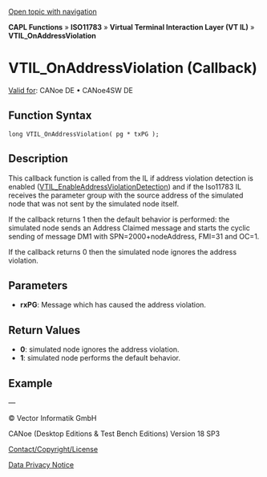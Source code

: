 [Open topic with navigation](../../../../../../CANoeDEFamily.htm#Topics/CAPLFunctions/ISO11783/ISOInteractionLayerVT/Functions/CAPLfunctionIso11783VTILOnAddressViolation.md)

**CAPL Functions** » **ISO11783** » **Virtual Terminal Interaction Layer (VT IL)** » **VTIL_OnAddressViolation**

# VTIL_OnAddressViolation (Callback)

[Valid for](../../../../Shared/FeatureAvailability.md): CANoe DE • CANoe4SW DE

## Function Syntax

```plaintext
long VTIL_OnAddressViolation( pg * txPG );
```

## Description

This callback function is called from the IL if address violation detection is enabled ([VTIL_EnableAddressViolationDetection](CAPLfunctionIso11783VTILEnableAddressViolationDetection.md)) and if the Iso11783 IL receives the parameter group with the source address of the simulated node that was not sent by the simulated node itself.

If the callback returns 1 then the default behavior is performed: the simulated node sends an Address Claimed message and starts the cyclic sending of message DM1 with SPN=2000+nodeAddress, FMI=31 and OC=1.

If the callback returns 0 then the simulated node ignores the address violation.

## Parameters

- **rxPG**: Message which has caused the address violation.

## Return Values

- **0**: simulated node ignores the address violation.
- **1**: simulated node performs the default behavior.

## Example

—

© Vector Informatik GmbH

CANoe (Desktop Editions & Test Bench Editions) Version 18 SP3

[Contact/Copyright/License](../../../../Shared/ContactCopyrightLicense.md)

[Data Privacy Notice](https://www.vector.com/int/en/company/get-info/privacy-policy/)
